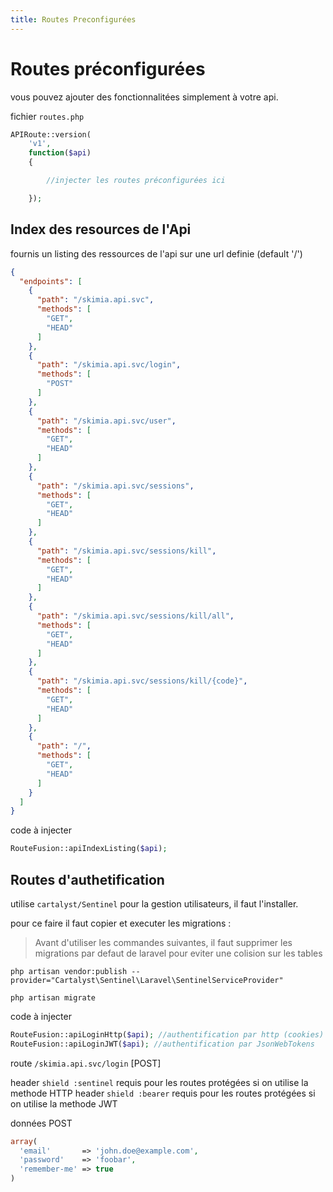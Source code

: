 ```yaml
---
title: Routes Preconfigurées
---
```


# Routes préconfigurées

vous pouvez ajouter des fonctionnalitées simplement à votre api.

fichier `routes.php`

```php
APIRoute::version(
    'v1',
    function($api)
    {

        //injecter les routes préconfigurées ici

    });
```


## Index des resources de l'Api

fournis un listing des ressources de l'api sur une url definie (default '/')

```json
{
  "endpoints": [
    {
      "path": "/skimia.api.svc",
      "methods": [
        "GET",
        "HEAD"
      ]
    },
    {
      "path": "/skimia.api.svc/login",
      "methods": [
        "POST"
      ]
    },
    {
      "path": "/skimia.api.svc/user",
      "methods": [
        "GET",
        "HEAD"
      ]
    },
    {
      "path": "/skimia.api.svc/sessions",
      "methods": [
        "GET",
        "HEAD"
      ]
    },
    {
      "path": "/skimia.api.svc/sessions/kill",
      "methods": [
        "GET",
        "HEAD"
      ]
    },
    {
      "path": "/skimia.api.svc/sessions/kill/all",
      "methods": [
        "GET",
        "HEAD"
      ]
    },
    {
      "path": "/skimia.api.svc/sessions/kill/{code}",
      "methods": [
        "GET",
        "HEAD"
      ]
    },
    {
      "path": "/",
      "methods": [
        "GET",
        "HEAD"
      ]
    }
  ]
}
```
code à injecter
```php
RouteFusion::apiIndexListing($api);
```

## Routes d'authetification

utilise `cartalyst/Sentinel` pour la gestion utilisateurs, il faut l'installer.

pour ce faire il faut copier et executer les migrations :

> Avant d'utiliser les commandes suivantes, il faut supprimer les migrations par defaut de laravel pour eviter une colision sur les tables

```
php artisan vendor:publish --provider="Cartalyst\Sentinel\Laravel\SentinelServiceProvider"

php artisan migrate
```

code à injecter
```php
RouteFusion::apiLoginHttp($api); //authentification par http (cookies)
RouteFusion::apiLoginJWT($api); //authentification par JsonWebTokens
```

route `/skimia.api.svc/login` [POST]

header `shield :sentinel` requis pour les routes protégées si on utilise la methode HTTP
header `shield :bearer`   requis pour les routes protégées si on utilise la methode JWT

données POST
```php
array(
  'email'       => 'john.doe@example.com',
  'password'    => 'foobar',
  'remember-me' => true
)
```
